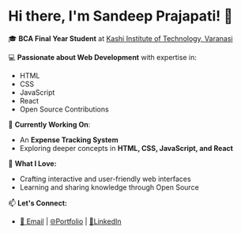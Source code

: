 # Hi there, I'm Sandeep Prajapati! 👋

🎓 **BCA Final Year Student** at [Kashi Institute of Technology, Varanasi](https://kit.edu.in)

💻 **Passionate about Web Development** with expertise in:
  - HTML
  - CSS
  - JavaScript
  - React
  - Open Source Contributions

🚀 **Currently Working On**:
  - An **Expense Tracking System**
  - Exploring deeper concepts in **HTML, CSS, JavaScript, and React**

🌟 **What I Love:**
  - Crafting interactive and user-friendly web interfaces
  - Learning and sharing knowledge through Open Source

📫 **Let's Connect:**
  - [📧 Email](sp45292005@gmail.com)
     | [🌐Portfolio](https://sandeep001.netlify.app/) | [💼LinkedIn](https://www.linkedin.com/in/sandeep-prajapati-53874b245/)

<!---
jojosandeep/jojosandeep is a ✨ special ✨ repository because its `README.md` (this file) appears on your GitHub profile.
You can click the Preview link to take a look at your changes.
--->
